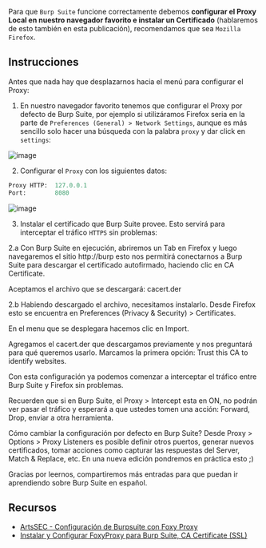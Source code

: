 Para que `Burp Suite` funcione correctamente debemos **configurar el Proxy Local en nuestro navegador favorito e instalar un Certificado** (hablaremos de esto también en esta publicación), recomendamos que sea `Mozilla Firefox`. 

## Instrucciones

Antes que nada hay que desplazarnos hacia el menú para configurar el Proxy:

1. En nuestro navegador favorito tenemos que configurar el Proxy por defecto de Burp Suite, por ejemplo si utilizáramos Firefox seria en la parte de `Preferences (General) > Network Settings`, aunque es más sencillo solo hacer una búsqueda con la palabra `proxy` y dar click en `settings`:

![image](https://github.com/Fz3r0/Fz3r0_-_Command_Injection/assets/94720207/5fe624b4-439b-4749-aa33-b9903529f96b)

2. Configurar el `Proxy` con los siguientes datos:

````py
Proxy HTTP:  127.0.0.1
Port:        8080
````
![image](https://github.com/Fz3r0/Fz3r0_-_Command_Injection/assets/94720207/dc9ea442-a67a-4752-a88c-d9dee06316bf)

3. Instalar el certificado que Burp Suite provee. Esto servirá para interceptar el tráfico `HTTPS` sin problemas:

2.a Con Burp Suite en ejecución, abriremos un Tab en Firefox y luego navegaremos el sitio http://burp esto nos permitirá conectarnos a Burp Suite para descargar el certificado autofirmado, haciendo clic en CA Certificate.


Aceptamos el archivo que se descargará: cacert.der


2.b Habiendo descargado el archivo, necesitamos instalarlo. Desde Firefox esto se encuentra en Preferences (Privacy & Security) > Certificates.


En el menu que se desplegara hacemos clic en Import.


Agregamos el cacert.der que descargamos previamente y nos preguntará para qué queremos usarlo. Marcamos la primera opción: Trust this CA to identify websites.


Con esta configuración ya podemos comenzar a interceptar el tráfico entre Burp Suite y Firefox sin problemas.

Recuerden que si en Burp Suite, el Proxy > Intercept esta en ON, no podrán ver pasar el tráfico y esperará a que ustedes tomen una acción: Forward, Drop, enviar a otra herramienta.


Cómo cambiar la configuración por defecto en Burp Suite?
Desde Proxy > Options > Proxy Listeners es posible definir otros puertos, generar nuevos certificados, tomar acciones como capturar las respuestas del Server, Match & Replace, etc. En una nueva edición pondremos en práctica esto ;)


Gracias por leernos, compartiremos más entradas para que puedan ir aprendiendo sobre Burp Suite en español.

## Recursos

- [ArtsSEC - Configuración de Burpsuite con Foxy Proxy](https://medium.com/@ArtsSEC/burp-suite-configuraci%C3%B3n-del-proxy-88b7b90355f2)
- [Instalar y Configurar FoxyProxy para Burp Suite, CA Certificate (SSL)](https://www.youtube.com/watch?v=lqfUclxl0K0)
